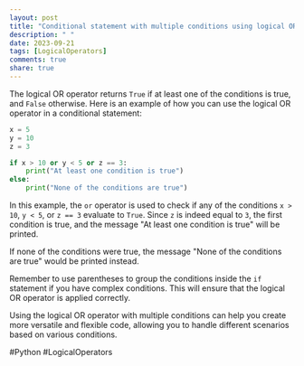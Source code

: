 ```yaml
---
layout: post
title: "Conditional statement with multiple conditions using logical OR operator in Python"
description: " "
date: 2023-09-21
tags: [LogicalOperators]
comments: true
share: true
---
```


The logical OR operator returns `True` if at least one of the conditions is true, and `False` otherwise. Here is an example of how you can use the logical OR operator in a conditional statement:

```python
x = 5
y = 10
z = 3

if x > 10 or y < 5 or z == 3:
    print("At least one condition is true")
else:
    print("None of the conditions are true")
```

In this example, the `or` operator is used to check if any of the conditions `x > 10`, `y < 5`, or `z == 3` evaluate to `True`. Since `z` is indeed equal to `3`, the first condition is true, and the message "At least one condition is true" will be printed.

If none of the conditions were true, the message "None of the conditions are true" would be printed instead.

Remember to use parentheses to group the conditions inside the `if` statement if you have complex conditions. This will ensure that the logical OR operator is applied correctly.

Using the logical OR operator with multiple conditions can help you create more versatile and flexible code, allowing you to handle different scenarios based on various conditions.

#Python #LogicalOperators